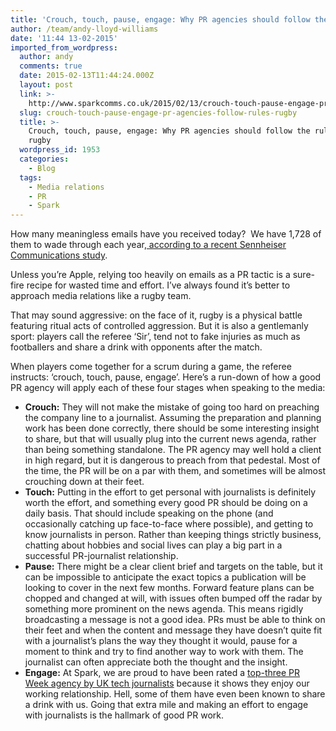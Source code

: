 ```yaml
---
title: 'Crouch, touch, pause, engage: Why PR agencies should follow the rules of rugby'
author: /team/andy-lloyd-williams
date: '11:44 13-02-2015'
imported_from_wordpress:
  author: andy
  comments: true
  date: 2015-02-13T11:44:24.000Z
  layout: post
  link: >-
    http://www.sparkcomms.co.uk/2015/02/13/crouch-touch-pause-engage-pr-agencies-follow-rules-rugby/
  slug: crouch-touch-pause-engage-pr-agencies-follow-rules-rugby
  title: >-
    Crouch, touch, pause, engage: Why PR agencies should follow the rules of
    rugby
  wordpress_id: 1953
  categories:
    - Blog
  tags:
    - Media relations
    - PR
    - Spark
---
```


[](Rugby-150x150.jpg)How many meaningless emails have you received today?  We have 1,728 of them to wade through each year,[ according to a recent Sennheiser Communications study](http://www.express.co.uk/news/uk/552042/Study-reveals-that-office-workers-get-thousands-pointless-emails).

Unless you’re Apple, relying too heavily on emails as a PR tactic is a sure-fire recipe for wasted time and effort. I’ve always found it’s better to approach media relations like a rugby team.

That may sound aggressive: on the face of it, rugby is a physical battle featuring ritual acts of controlled aggression. But it is also a gentlemanly sport: players call the referee ‘Sir’, tend not to fake injuries as much as footballers and share a drink with opponents after the match.

When players come together for a scrum during a game, the referee instructs: ‘crouch, touch, pause, engage’. Here’s a run-down of how a good PR agency will apply each of these four stages when speaking to the media:

  * **Crouch:** They will not make the mistake of going too hard on preaching the company line to a journalist. Assuming the preparation and planning work has been done correctly, there should be some interesting insight to share, but that will usually plug into the current news agenda, rather than being something standalone. The PR agency may well hold a client in high regard, but it is dangerous to preach from that pedestal. Most of the time, the PR will be on a par with them, and sometimes will be almost crouching down at their feet.
  * **Touch:** Putting in the effort to get personal with journalists is definitely worth the effort, and something every good PR should be doing on a daily basis. That should include speaking on the phone (and occasionally catching up face-to-face where possible), and getting to know journalists in person. Rather than keeping things strictly business, chatting about hobbies and social lives can play a big part in a successful PR-journalist relationship.
  * **Pause:** There might be a clear client brief and targets on the table, but it can be impossible to anticipate the exact topics a publication will be looking to cover in the next few months. Forward feature plans can be chopped and changed at will, with issues often bumped off the radar by something more prominent on the news agenda. This means rigidly broadcasting a message is not a good idea. PRs must be able to think on their feet and when the content and message they have doesn’t quite fit with a journalist’s plans the way they thought it would, pause for a moment to think and try to find another way to work with them. The journalist can often appreciate both the thought and the insight.
  * **Engage:** At Spark, we are proud to have been rated a [top-three PR Week agency by UK tech journalists](http://www.sparkcomms.co.uk/2012/11/02/journalists-rate-spark-for-tech-pr-why-exactly/) because it shows they enjoy our working relationship. Hell, some of them have even been known to share a drink with us. Going that extra mile and making an effort to engage with journalists is the hallmark of good PR work.
